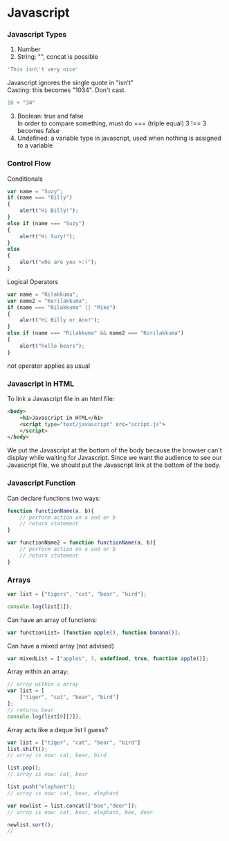 # Javascript

### Javascript Types
1. Number
2. String: "", concat is possible  
```javascript
'This isn\'t very nice'
```
Javascript ignores the single quote in "isn't"  
Casting: this becomes "1034". Don't cast. 
```javascript
10 + "34"
```
3. Boolean: true and false  
In order to compare something, must do === (triple equal)
3 !== 3 becomes false  
4. Undefined: a variable type in javascript, used when nothing is assigned to a variable

### Control Flow
Conditionals
```javascript
var name = "Suzy";
if (name === "Billy")
{
	alert("Hi Billy!");
}
else if (name === "Suzy")
{
	alert("Hi Suzy!");
}
else 
{
	alert("who are you >:(");
}
```
Logical Operators 
```javascript
var name = "Rilakkuma";
var name2 = "Korilakkuma";
if (name === "Rilakkuma" || "Mike")
{
	alert("Hi Billy or Ann!");
}
else if (name === "Rilakkuma" && name2 === "Korilakkuma")
{
	alert("hello bears");
}
```
not operator applies as usual  

### Javascript in HTML
To link a Javascript file in an html file:
```html
<body>
	<h1>Javascript in HTML</h1>
	<script type="text/javascript" src="script.js">
	</script>
</body>
```
We put the Javascript at the bottom of the body because the browser can't display while waiting for Javascript. Since we want the audience to see our Javascript file, we should put the Javascript link at the bottom of the body.

### Javascript Function
Can declare functions two ways:
```javascript
function functionName(a, b){
	// perform action on a and or b
	// return statement
}
```
```javascript
var functionName2 = function functionName(a, b){
	// perform action on a and or b
	// return statement
}
```

### Arrays
```javascript
var list = ["tigers", "cat", "bear", "bird"];

console.log(list[1]);
```
Can have an array of functions:
```javascript
var functionList= [function apple(), function banana()];
```
Can have a mixed array (not advised)
```javascript
var mixedList = ["apples", 3, undefined, true, function apple()];
```
Array within an array:
```javascript
// array within a array
var list = [
	["tiger", "cat", "bear", "bird"]
];
// returns bear
console.log(list[0][2]);
```
Array acts like a deque list I guess?
```javascript
var list = ["tiger", "cat", "bear", "bird"]
list.shift();
// array is now: cat, bear, bird

list.pop();
// array is now: cat, bear

list.push("elephant");
// array is now: cat, bear, elephant

var newlist = list.concat(["bee","deer"]);
// array is now: cat, bear, elephant, bee, deer

newlist.sort();
//

```